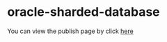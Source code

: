# oracle-sharded-database
You can view the publish page by click [here]( https://minqiaowang.github.io/work-with-shard/workshops/freetier)

